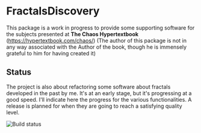 # FractalsDiscovery
This package is a work in progress to provide some supporting software for the subjects presented at
<b>The Chaos Hypertextbook</b> (https://hypertextbook.com/chaos/) 
(The author of this package is not in any way associated with the Author of the book, though he is 
immensely grateful to him for having created it)
## Status
The project is also about refactoring some software about fractals developed in the past by me.
It's at an early stage, but it's progressing at a good speed.
I'll indicate here the progress for the various functionalities.
A release is planned for when they are going to reach a satisfying quality level.

![Build status](https://github.com/marcomas2000/FractalsDiscovery/actions/workflows/build.yml/badge.svg)
